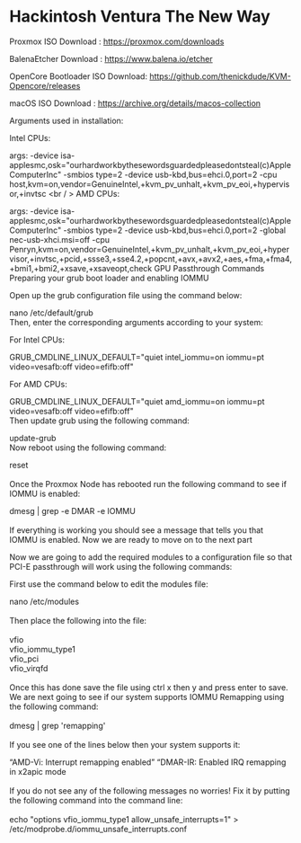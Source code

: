 # Hackintosh Ventura The New Way
Proxmox ISO Download : https://proxmox.com/downloads

BalenaEtcher Download : https://www.balena.io/etcher

OpenCore Bootloader ISO Download: https://github.com/thenickdude/KVM-Opencore/releases

macOS ISO Download : https://archive.org/details/macos-collection

Arguments used in installation:

Intel CPUs:

args: -device isa-applesmc,osk="ourhardworkbythesewordsguardedpleasedontsteal(c)AppleComputerInc" -smbios type=2 -device usb-kbd,bus=ehci.0,port=2 -cpu host,kvm=on,vendor=GenuineIntel,+kvm_pv_unhalt,+kvm_pv_eoi,+hypervisor,+invtsc
<br / >
AMD CPUs:

args: -device isa-applesmc,osk="ourhardworkbythesewordsguardedpleasedontsteal(c)AppleComputerInc" -smbios type=2 -device usb-kbd,bus=ehci.0,port=2 -global nec-usb-xhci.msi=off -cpu Penryn,kvm=on,vendor=GenuineIntel,+kvm_pv_unhalt,+kvm_pv_eoi,+hypervisor,+invtsc,+pcid,+ssse3,+sse4.2,+popcnt,+avx,+avx2,+aes,+fma,+fma4,+bmi1,+bmi2,+xsave,+xsaveopt,check
GPU Passthrough Commands
Preparing your grub boot loader and enabling IOMMU

Open up the grub configuration file using the command below:

nano /etc/default/grub <br />
Then, enter the corresponding arguments according to your system:

For Intel CPUs:

GRUB_CMDLINE_LINUX_DEFAULT="quiet intel_iommu=on iommu=pt video=vesafb:off video=efifb:off" <br />

For AMD CPUs:

GRUB_CMDLINE_LINUX_DEFAULT="quiet amd_iommu=on iommu=pt video=vesafb:off video=efifb:off" <br />
Then update grub using the following command:

update-grub </br>
Now reboot using the following command:

reset <br />
<br />
Once the Proxmox Node has rebooted run the following command to see if IOMMU is enabled:

dmesg | grep -e DMAR -e IOMMU <br />
<br /> If everything is working you should see a message that tells you that IOMMU is enabled. Now we are ready to move on to the next part

Now we are going to add the required modules to a configuration file so that PCI-E passthrough will work using the following commands:

First use the command below to edit the modules file: <br />

nano /etc/modules <br />
<br>
Then place the following into the file: <br />
<br>
vfio <br>
vfio_iommu_type1 <br>
vfio_pci <br>
vfio_virqfd <br>
<br>
Once this has done save the file using ctrl x then y and press enter to save.
<br>
We are next going to see if our system supports IOMMU Remapping using the following command: <br>
<br>
dmesg | grep 'remapping'
<br>
<br>If you see one of the lines below then your system supports it: <br>

“AMD-Vi: Interrupt remapping enabled”
“DMAR-IR: Enabled IRQ remapping in x2apic mode <br>
<br>If you do not see any of the following messages no worries! Fix it by putting the following command into the command line: <br>
<br>
echo "options vfio_iommu_type1 allow_unsafe_interrupts=1" > /etc/modprobe.d/iommu_unsafe_interrupts.conf <br>
